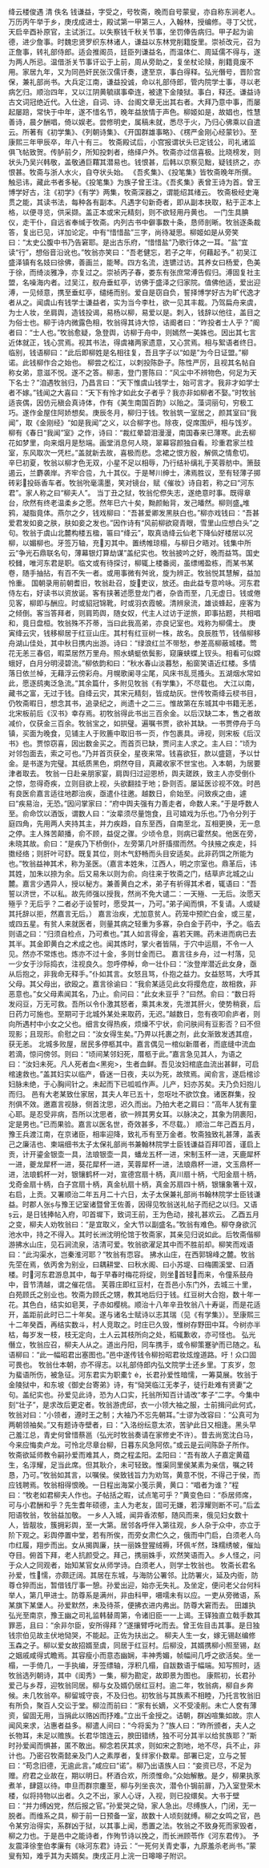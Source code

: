 绛云楼俊遇 清 佚名
    钱谦益，字受之，号牧斋，晚而自号蒙叟，亦自称东涧老人。万历丙午举于乡，庚戌成进士，殿试第一甲第三人，入翰林，授编修。寻丁父忧，天启辛酉补原官，主试浙江。以失察钱千秋关节事，坐罚俸告病归。甲子起为谕德，进少詹事。时魏忠贤罗织东林诸人，谦益以东林党削籍旋里。崇祯改元，召为正詹事，转礼部侍郎。适会推阁员，廷臣列谦益名，而温体仁、周延儒不得与，遂为两人所忌。温借浙关节事讦讼于上前，周从旁助之，复坐杖论赎，削籍竟废不用。家居九年，又为同邑奸民张汉儒讦奏，逮至京，事白得释。弘光僭号，晋阶宫保，兼礼部尚书。大兵定江南，谦益投诚，命以礼部侍郎，管内院学士事，寻以老病乞归。顺治四年，又以江阴黄毓祺事牵连，被逮下金陵狱。事白，释还。谦益诗古文词冠绝近代。入仕途，自词、诗、台阁文章无出其右者。大拜乃意中事，而屡起屡踣，常快于中年，遂不惜名节，晚年益放情于声色。柳姬如是，故娼也，性慧善诗，晨夕酬唱，倚以娱老。尝修明史，属稿未就，悉尽于火，乃归心佛乘以自遣云。所著有《初学集》、《列朝诗集》、《开国群雄事略》、《楞严金刚心经蒙钞》。至康熙三年甲辰卒，年八十有三。
    牧斋殿试后，小宫报谓状头已定钱公，司礼诸监俱飞帖致贺。传胪前夕，所知投刺者，络绎户外。牧斋亦过信喜极。比晓榜发，则状头乃吴兴韩敬，盖敬通巨藉其潜易也。钱恨甚，后韩以京察见黜，疑钱挤之，亦恨甚。牧斋与浙人水火，自夺状头始。
    《吾炙集》、《投笔集》皆牧斋晚年所撰。触忌讳，藏此书者多秘。《投笔集》为族子曾王注。《吾炙集》表曾王诗为首。曾王博学好古，注《初学》《有学》两集，牧斋深器之，谓能绍其绪云。
    牧斋极经史淹贯之能，其读书法，每种各有副本。凡遇字句新奇者，即从副本抉取，粘于正本上格，以便寻览，供采撷。盖正本或宋元精刻，则不欲轻用丹黄也。
    一门生具腆仪，走干仆，自远省奉缄于牧斋。内列古书中僻事数十条，恳师剖晰。牧翁逐条裁答，复出已见，详加论定。中有“惜惜盐”三字，尚待凝思。柳姬如是从旁笑曰：“太史公腹中书乃告窘耶。是出古乐府，“惜惜盐”乃歌行体之一耳。“盐”宜读“行”，想俗音沿讹也。”牧翁亦笑曰：“吾老健忘，若子之年，何藉起予。”
    初吴江盛泽镇有名妓曰徐佛，善画兰，能琴。四方名流，连镳过访。其养女曰杨爱，色美于徐，而绮淡雅净，亦复过之。崇祯丙子春，娄东有张庶常溥告假归。溥固复社主盟，名噪海内者。过吴江，舣舟垂虹亭，访佛于盛泽之归家院。值佛他适，爱出迎溥，一见倾意，携至垂虹亭，缱绻而别。爱自是窃自负，誓择博学好古为旷代逸才者从之。闻虞山有钱学士谦益者，实为当今李杜，欲一见其丰裁。乃驾扁舟来虞，为士人妆，坐肩舆，造钱投谒，易杨以柳，易爱以是。刺入，钱辞以他往，盖目之为俗士也。柳于诗内微露色相，牧翁得其诗大惊，诘阍者曰：“昨投者士人乎？”阍者曰：“士人也。”牧翁愈疑，急登舆，访柳于舟中，则嫣然一美姝也。因出其七言近体就正，钱心赏焉。视其书法，得虞褚两家遗意，又心赏焉。相与絮语者终日。临别，钱语柳曰：“此后即柳姓是名相往复，吾且字子以“如是”为今日证盟。”柳诺。此钱柳作合之始也。
    柳尝之松江，以刺投陈卧子。陈性严厉，且视其名帖自称女弟，意滋不悦。遂不之答。柳恚，登门詈陈曰：“风尘中不辨物色，何足为天下名士？”洎遇牧翁归，乃昌言曰：“天下惟虞山钱学士，始可言才。我非才如学士者不嫁。”钱闻之大喜曰：“天下有怜才如此女子者乎？我亦非如柳者不娶。”时牧翁适丧偶，因仿元稹会真诗体，作有《美生南国百韵》以贻之。藻词丽句，穷极工巧。遂作金屋住阿娇想矣。庚辰冬月，柳归于钱。牧翁筑一室居之，颜其室曰“我闻”，取《金刚经》“如是我闻”之义，以合柳字也。除夜，促席围炉，相与饯岁。柳有《春日“我闻”室》之作，诗曰：“裁红晕碧泪漫漫，南国春来已薄寒。此去柳花如梦里，向来烟月是愁端。画堂消息何人晓，翠幕容颜独自看。珍重君家兰桂室，东风取次一凭栏。”盖就新去故，喜极而悲。念裙之恨方殷，解佩之情愈切。
    辛巳初夏，牧翁以柳才色无双，小星不足以相辱，乃行结补缡礼于芙蓉舫中。箫鼓遏云，兰麝袭岸。齐牢合卺，九十其仪。于是琴川绅士，沸焉胜议，至有轻薄子掷砖彩投砾香车者。牧翁吮毫濡墨，笑对镜台，赋《催妆》诗自若，称之曰“河东君”。家人称之曰“柳夫人”。
    当丁丑之狱，牧翁佗傺失志，遂绝意时事。既得章台，欣然有终老温柔乡之愿。然年巳六十矣，黝颜鲐背，发己皤然。柳则盛堆鸦，凝脂竟体。燕尔之夕，钱戏柳曰：“吾甚爱卿发黑肤白也。”柳亦戏钱曰：“吾甚爱君发如妾之肤，肤如妾之发也。”因作诗有“风前柳欲窥青眼，雪里山应想白头”之句。牧翁于虞山北麓构楼五楹，匾曰“绛云”，取真诰绛云仙老下降仙好楼居以况柳，以媚柳也。牙签万轴，充刃其中。置绣帷琼榻，与柳日夕晤对。钱集中所云“争光石鼎联名句，薄幕银灯算劫谋”盖纪实也。牧翁披吟之好，晚而益笃。国史校雠，唯河东君是职。临文或有待探讨，柳辄上楼番阅，虽缥缃盈栋，而某书某卷，随手抽拈，有百不失一者。或用事微有舛讹，旋为辨正。牧翁悦其慧解，益加怜重。
    国朝录用前朝耆旧，牧翁赴召，旋吏议，放还。由此益专意吟咏。河东君侍左右，好读书以资放诞。客有挟著述愿登龙门者，杂沓而至，几无虚日。钱或倦见客，柳即与酬应。时或貂冠锦靴，时或羽衣霞帔。清辨泉流，雄谈蜂起，座客为之倾倒。客当答拜者，则肩筠舆，随女奴，代主人过访于逆旅，即事拈题，共相唱和，竟日盘桓。牧翁殊不芥蒂，当曰此我高弟，亦良记室也。戏称为柳儒士。
    庚寅绛云灾，钱移柳居于红豆山庄。其村有红豆树一株，故名。良辰胜节，钱偕柳移舟湖山佳处，其中秋日携内出游。诗曰：“绿浪红兰不带愁，参差高柳蔽城楼。莺花无恙三春侣，暇菜居然万里舟。照水蜻蜓依鬓影，窥廉蛱蝶上钗头。相看可似嫦蛾好，白月分明浸碧流。”柳依韵和曰：“秋水春山淡暮愁，船窗笑语近红楼。多情落日依兰棹，无藉浮云傍彩舟。月幌歌阑寻尘尾，风床书乱觅搔头。五湖烟水常如此，愿逐鸱夷泛急流。”其余篇什，多附见牧翁《有学集》，不尽载也。
    大江以南，藏书之富，无过于钱。自绛云灾，其宋元精刻，皆成劫灰。世传牧斋绛云棂书目，仍牧斋暇日，想念其书，追录纪之，尚遗十之二三。惟故第在东城其中书籍无恙，北宋板前后《汉书》幸存焉。初牧翁得此书出三百余金。以后汉缺二本，售之者故减价，仅获金三百余。牧翁宝之，如拱璧。遍嘱书贾，欲补其缺。一书贾停舟于乌镇，买面为晚食，见铺主人于败簏中取旧书一页，作包裹具。谛视，则宋板《后汉书》也。贾惊窃喜，因出数金买之。而首页已缺，贾问主人求之。主人曰：“顷为对邻包面去，索之可也。”乃并首页获全，星夜来常。钱喜欲狂，款以盛筵，予以廿金。是书遂为完璧。其纸质黑色，炯然夺目，真藏收家不世宝也。入本朝，为居要津者取去。
    牧翁一日赴亲朋家宴，肩舆归过迎恩桥，舆夫蹉跌，致主人亦受倒仆之惊，忽得奇疾，立则目欲上视，头欲翻挂于地；卧则否。屡延医诊视不效。时邑有良医俞嘉言适往地郡治疾，亟遣仆往邀。越数日，俞始至。问致疾之由，遽曰“疾易治，无恐。”因问掌家曰：“府中舆夫强有力善走者，命数人来。”于是呼数人至。俞命饮以酒饭，谓数人曰：“汝辈须尽量饱食，且可嬉戏为乐也。”乃令分列于庭四角，先用两人夹持其主，并力疾趋，自东至西，自南至北，互相更换，无一息之停。主人殊苦颠播，俞不顾，益促之骤。少顷令息，则病已霍然矣。他医在旁，未晓其故。俞曰：“是疾乃下桥倒仆，左旁第几叶肝搐摺而然。今扶掖之疾走，抖擞经络；则肝叶可舒。既复其位，则木气舒畅而头目安适矣。此非药饵之所能为也。”牧翁益神其术，称为圣医。（嘉言本姓朱，江西人，明之宗室也。鼎革后，讳其姓，加朱以捺为余。后又易朱以则为俞。向往来于牧斋之门，结草庐北城之山麓。嘉言少遇异人，授以秘方。兼善黄白之术，弟子有祈得其术者，辄语曰：“吾誓以济世，不以私。故先师强以授我，然尚不免大谴二：一天殛、一无后。汝愿天殛乎？无后乎？二者必于设誓时，愿受其一，乃可。”弟子闻而惧，不复请。人或疑其托辞以拒，然嘉言无后。）
    嘉言治疾，尤加意贫人。药笼中预贮白金，或三星，或四五星。有贫人来就医者，则量其病之轻重为多寡，杂白金于药中，予之。临去则语之曰：“归须自检点，乃可煮也。”其人如言得金，喜若天赐。药未进而病已去其半。其金即黄白之术成之也。闻其炼时，掌火者皆隔，于穴中运扇，不令一人见。然亦不常炼也。炼亦不过十金，多则廿金而已。
    嘉言往乡舟，过一村落，见一少女于沙际捣衣，注视良久。忽呼停棹，命一壮仆曰：“汝登岸潜近此女身，亟从后抱之，非我命无释手。”仆如其言。女怒且骂，仆抱之益力。女益怒骂，大呼其父母。其父母出，欲殴之。嘉言徐谕曰：“我俞某适见此女将撄危症，故相救，非恶意也。”女父母素闻其名，乃止。俞问曰：“此女未豆乎？”曰然。俞曰：“数日将发闷豆，万无可救。吾所以令仆激其怒者，乘其未发，先泄其肝火，使势稍衰，后日药力可施也。至期可于北城外某处来取药，无迟。”越数日，忽有夜叩俞庐者，则向所遇村中小女之父也。细言女得热疾，烦燥不宁状，俞问肤间有豆影否？曰不但现影；且现形。俞慰之曰：“汝女得生矣。”乃畀以托裹之剂，此女渐致发透其痘，获无恙。
    北城多败屋，居民多停柩其中。嘉言偶见一棺似新厝者，而底缝中流血若滴，惊问傍邻。则曰：“顷间某邻妇死，厝柩于此。”嘉言急见其人，为语之曰：“汝妇未死。凡人死者血<黑宛>，生者血鲜。吾见汝妇棺底血流出甚鲜，可启棺速救也。”盖其妇实以临产，昏迷一日夜，夫以为死，故殡焉。闻俞言，遂启棺诊妇脉未绝，于心胸间针之。未起而下已呱呱作声。儿产，妇亦苏矣。夫乃负妇抱儿而归。
    邑有大老某致仕家居，其夫人年已五十，忽呕吐不欲饮食。诸医群集，投剂俱不效。邀嘉言视脉，侧首沈思，迟久而出。乃拍大老之肩曰：“高年人犹有童心耶。是忍受非病，吾所以沈思者，欲一辨其男女耳。以脉决之，其象为阴裹阳，定是男也。”已而果验。嘉言以医名世，奇效甚多，不尽载。）
    顺治二年己酉五月，豫王兵渡江南，在京诸臣，相率迎降，致礼币有至万金者。牧斋独致礼甚薄，盖表己之廉洁也、柬端细书太子太保礼部尚书兼翰林院学士臣钱谦益百拜叩首，谨启上贡，计开鎏金银壶一具，法琅银壶一具，蟠龙五杯一进，宋制玉杯一进，天鹿犀杯一进，夔龙犀杯一进，葵花犀杯一进，芙蓉犀杯一进，法琅鼎杯一进，文玉鼎杯一进，法琅鹤杯一对，银镶鹤杯一对，宣德宫扇十柄，真川扇十柄，弋阳金扇十柄，戈奇金扇十柄，白子宫扇十柄，真金杭扇十柄，真金苏扇四十柄，银镶象箸十双，右启，上贡。又署顺治二年五月二十六日，太子太保兼礼部尚书翰林院学士臣钱谦益。时郡人张与豫王记室诸暨曾王佐善，因得见牧翁送礼帖子而纪之以归。又语云，是日钱捧帖入府，叩首墀下，致词王前，王为色动，接礼甚欢云。
    乙酉五月之变，柳夫人劝牧翁曰：“是宜取义，全大节以副盛名。”牧翁有难色。柳夺身欲沉池水中，持之不得入。其时长洲沈明伦馆于牧斋家，其亲见归说如此。后牧斋偕柳游拂水山庄，见石涧流泉，洁清可爱。牧翁欲濯足其中而不胜前却。柳笑而戏语曰：“此沟渠水，岂秦淮河耶？”牧翁有恧容。
    拂水山庄，在西郭锦峰之麓。牧翁先茔在焉，依丙舍为别业，曰耦耕堂、曰秋水阁、曰小苏堤、曰梅圃溪堂、曰酒楼。时河东君游息其中，每于早春时梅花将绽，则坐首轻而来，令僮系鼓舟中，音节清越，谓之催花信。
    芙蓉庄即红豆村，在吾邑小东门外，去城三十里，白苑顾氏之别业也。牧斋为顾氏之甥，教其地后归于钱。红豆树大合抱，数十年一花。其色白，结实如皂荚，子赤如樱桃。顺治十八年辛丑牧翁八十寿诞，而是花适开，盖距前此时已二十年矣。遂与诸名士赋诗以志其瑞（见《有学集》）。至康熙三十二年癸酉，再结实数斗，村人竞取之。时庄已久毁，惟树存野田中耳。今树亦半枯，每岁发一枝，枝无定向，土人云其枝所向之处，稻辄歉收，亦可怪也。
    弘光僭立，牧翁应召，柳夫人从之。道出丹阳，同车携手，或令柳策蹇驴而已随之。私语柳曰：“此一幅昭君出塞图也。”邑中遂传钱令柳扮昭君妆炫煌道路。吁！众口固可畏也。
    牧翁仕本朝，亦不得志。以礼部侍郎内弘文院学士还乡里。丁亥岁，忽为蜚语所伤，被急征。河东君实为职橐饣，长君孙爱性暗懦，一筹莫展。牧翁于金陵狱中，和东坡《御史台寄弟》诗，有“恸哭临江无孝子，徒行赴难有贤妻”之句。盖纪实也。孙爱见此诗，恐为人口实，托翁所知百计请改“孝子”二字。今集中刻“壮子”，是求改后更定者。牧翁游虎邱，衣一小领大袖之服，士前揖问此何式，牧翁对曰：“小领者，遵时王之制；大袖乃不忘先朝耳。”士谬为改容曰：“公真可为两朝领袖矣。”又有题诗寺壁者，曰：“入洛纷纭意太浓，苦驴此日又相逢。黑头早己羞江总，青史何曾惜蔡邕（弘光时牧翁奏请在家修史不许）。昔去尚宽沈白马，今来应悔卖卢龙。可怜北尽章台柳，日暮东风急阿侬。”或云是云间陈卧子所作。
    牧斋欲延师教令嗣孙爱而难其人，商之程孟阳。孟阳曰：“吾有故人子嘉定黄蕴生，名淳耀，足当此席。但其耿介，未可轻致。惟渠同里侯某素为亲信，嘱之转恳，乃可。”牧翁如其言，以嘱侯。侯致钱旨力为劝驾，黄意不悦，不得己于侯，而应钱聘焉。牧翁相得恨晚。一日程出海棠小笺示黄，黄口：“唱者为谁？”程曰：“牧老如君柳夫人作也。子帖括之暇，试点笔可乎？”黄变色曰：“忝居师席，可与小君酬和乎？先生耆年硕德，主人为老友，固可无嫌，若淳耀则断不可。”后孟阳语牧翁，牧翁益加敬。
    一乡人入城，闻异香浓郁，随风而来，俄见妇女数十人，皆靓妆，簇拥彩舆，至一大第。居邻各呼伴入第往观，乡人杂于众中，亦立于阶下观之。彩舆停置中堂，若有所俟，而旁女肃伫久之，俄而中门启，白须老人乌巾红履，翔步而出。女从揭舆廉，扶一丽姝登猩绒褥，环佩ギ然，珠糯绣帔，催灿夺目。俯首下拜，老人抗颜受之。拜己，携丽姝手，欢然笑语而入。乡人怪之，问于众人之同观者，始知某官女从师学诗。白须老人，则学士牧翁也。
    牧斋长君名孙爱，性懦，亦颇迂阔。其居在东城，与海防公署邻。比防署火，延及内衙，防尊仓猝而出，暂借钱厅事一憩。孙爱出迎，始亦无失礼。及坐定，便问老父台何科举人，第几甲进士。防尊系是满州，非由科甲，嗫嚅未有以应。一吏从旁微语，系某旗下某堡人。孙爱默然，未及待茶，便拂衣进内弗出。防尊大窘而去。
    田雄执弘光至南京，豫王幽之司礼监韩替周第，令诸旧臣一一上谒。王铎独直立戟手数其罪恶，且曰：“余非尔臣，安所得拜？”遂攘臂呼叱而去。曾王佐目击其事。是日独钱宗伯见故主伏地恸哭，不能起。正佐为扶出之。
    柳夫人生一女，嫁无锡赵编修玉森之子。柳以爱女故招婿至虞，同居于红豆村。后柳没，其婿携柳小照至锡，赵之姻戚咸得式瞻焉。其容瘦小而意态幽娴，丰神秀媚，帧幅间几呼之欲活矣。坐一榻，一手倚几，一手执编，牙签缥轴，浮积几榻，自跋数语于幅端。知写照时，适牧翁选列朝诗，其中《闺秀》一集，柳为勘定，故即景为图也。
    康熙初，长君孙爱己与乡荐，迎牧翁同居。柳与女及婿仍居红豆村。逾二年，牧翁病，柳自乡奔候。未几牧翁卒。柳留城守丧，不及归也。初牧翁与其族素不相睦，乃托言牧翁旧有所负，聚百人交讼于堂。柳泣而前曰：“家有长嫡，义不受凌削。未亡人奁有薄资，留固无用，当捐此以赂凶而抒难。”立出千金授之。诘朝，群凶喧集如故。宗人闻风来求，沾惠者益多。柳遣人间曰：“今将奚为？”族人曰：“昨所颁者，夫人之长物耳，未足以赡族。长君华馆连云，腴田错绣，独不可分其半以给贫族耶？”斯时孙爱闻而惧甚，匿不敢出。柳念若厌其求，则如宋之割地，地不尽，兵不止，非计也。乃密召牧斋懿亲及门人之素厚者，复绊家仆数辈。部署已定，立与之誓曰：“苟念旧德，无逾此言。”咸应曰“诺”。柳乃出语族人曰：“妾资已尽，不足为赠。府君之业故在，期以明日。杯酒合欢，所须惟命。”众始解散。是夕，柳果执豕煮羊，肆筵以待。申旦而群宗鏖至，柳与列坐丧次，潜令仆锔前扉，乃入室登荣木楼，似将持物以出者。久之不出，家人心讶，入视，则已投缳矣。大书于壁曰：“并力缚凶党，然后报之官。”孙爱哭之恸，家人急出。尽缚族人，门闭，无一脱者。而维系之具，柳于前一日预备一室，故数十人顷刻就缚。柳之女鸣之官，邑令某穷治得实，系群凶于狱，以其事上闻，悉置之法。牧翁之不致身死而家毁者，柳之力也。于是邑中之能诗者，作殉节诗以挽之，而长洲顾苓作《河东君传》。
    予友震泽徐奎伯孝廉有《咏河东君》诗云：“一死何关青史事，九原羞杀老尚书。”蒙叟有知，难乎其为夫婿矣。庚戌正月上浣一日嗥嗥子附识。
